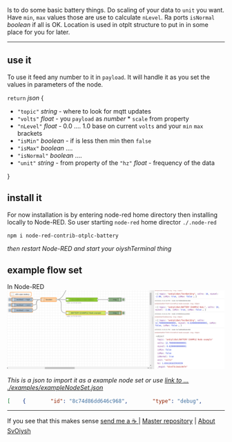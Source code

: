 Is to do some basic battery things. Do scaling of your data to `unit` you want. Have `min`, `max` values those are use to calculate `nLevel`. Ra ports `isNormal`  _boolean_ if all is OK. Location is used in otplt structure to put in in some place for you for later.


---

## use it

To use it feed any number to it in `payload`. It will handle it as you set the values in parameters of the node.

`return` _json_ {
    
 - `"topic"` _string_ - where to look for mqtt updates
 - `"volts"` _float_ - you `payload` as _number_ * `scale` from property
 - `"nLevel"` _float_ - 0.0 .... 1.0 base on current `volts` and your `min` `max` brackets
 - `"isMin"` _boolean_ - if is less then min then `false`
 - `"isMax"` _boolean_ ....
 - `"isNormal"` _boolean_ ....
 - `"unit"` _string_ - from property of the `"hz"` _float_ - frequency of the data

}

## install it

For now installation is by entering node-red home directory then installing locally to Node-RED. So user starting `node-red` home director `./.node-red`

```shell
npm i node-red-contrib-otplc-battery
```

*then restart Node-RED and start your oiyshTerminal thing*


## example flow set

In Node-RED
![](https://raw.githubusercontent.com/yOyOeK1/oiyshTerminal/main/OTNPM/ot-sf2n-builds/otplc-battery/examples/ss_exampleNodeSet.png)


*This is a json to import it as a example node set or use [link to ... ./examples/exampleNodeSet.json](https://github.com/yOyOeK1/oiyshTerminal/tree/main/OTNPM/ot-sf2n-builds/otplc-battery/examples/exampleNodeSet.json)*

```json
[    {        "id": "8c74d86dd646c968",        "type": "debug",        "z": "6e119010f87bea35",        "name": "",        "active": true,        "tosidebar": true,        "console": false,        "tostatus": false,        "complete": "true",        "targetType": "full",        "statusVal": "",        "statusType": "auto",        "x": 2130,        "y": 1240,        "wires": []    },    {        "id": "864b5a8a1582f4d8",        "type": "otplc-battery",        "z": "6e119010f87bea35",        "name": "BATTERY EXAMPLE Node example",        "batName": "BATTERY EXAMPLE Node example",        "sMin": 12.08,        "sMax": 13.08,        "vScale": 0.1,        "sUnit": "volts",        "batLoc": "sf2nTest",        "x": 1910,        "y": 1240,        "wires": [            [                "8c74d86dd646c968"            ]        ]    },    {        "id": "711823b6fda47551",        "type": "function",        "z": "6e119010f87bea35",        "name": "",        "func": "\nreturn msg;",        "outputs": 1,        "noerr": 0,        "initialize": "",        "finalize": "",        "libs": [],        "x": 1630,        "y": 1140,        "wires": [            [                "154d97aa81b6dff1",                "864b5a8a1582f4d8",                "b3ade6f5b67c4574"            ]        ]    },    {        "id": "74f181fce59b49d9",        "type": "comment",        "z": "6e119010f87bea35",        "name": "sf2n otplc-battery",        "info": "",        "x": 1420,        "y": 1100,        "wires": []    },    {        "id": "a39bbe4c027701d1",        "type": "inject",        "z": "6e119010f87bea35",        "name": "test/bat1 -> high",        "props": [            {                "p": "payload"            },            {                "p": "topic",                "vt": "str"            }        ],        "repeat": "",        "crontab": "",        "once": false,        "onceDelay": 0.1,        "topic": "test/bat1",        "payload": "150",        "payloadType": "str",        "x": 1430,        "y": 1140,        "wires": [            [                "711823b6fda47551"            ]        ]    },    {        "id": "305a83e8a7337060",        "type": "inject",        "z": "6e119010f87bea35",        "name": "test/bat1 -> norm",        "props": [            {                "p": "payload"            },            {                "p": "topic",                "vt": "str"            }        ],        "repeat": "",        "crontab": "",        "once": false,        "onceDelay": 0.1,        "topic": "test/bat1",        "payload": "127",        "payloadType": "str",        "x": 1430,        "y": 1180,        "wires": [            [                "711823b6fda47551"            ]        ]    },    {        "id": "7697d23b0f9ff6dc",        "type": "inject",        "z": "6e119010f87bea35",        "name": "test/bat1 -> low",        "props": [            {                "p": "payload"            },            {                "p": "topic",                "vt": "str"            }        ],        "repeat": "",        "crontab": "",        "once": false,        "onceDelay": 0.1,        "topic": "test/bat1",        "payload": "100",        "payloadType": "str",        "x": 1430,        "y": 1220,        "wires": [            [                "711823b6fda47551"            ]        ]    }]
```

---

If you see that this makes sense [ send me a ☕ ](https://ko-fi.com/B0B0DFYGS) | [Master repository](https://github.com/yOyOeK1/oiyshTerminal) | [About SvOiysh](https://www.youtube.com/@svoiysh)
